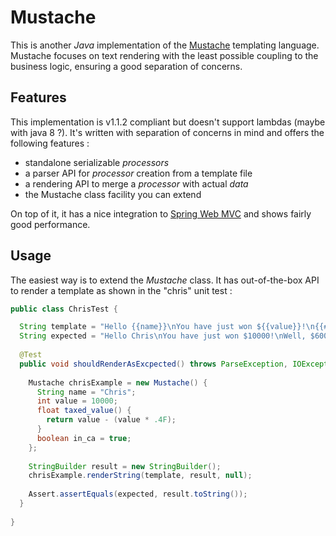 # Mustache

This is another _Java_ implementation of the [Mustache](http://mustache.github.com/) templating language. Mustache focuses on text rendering with the least possible coupling to the business logic, ensuring a good separation of concerns.

## Features

This implementation is v1.1.2 compliant but doesn't support lambdas (maybe with java 8 ?). It's written with separation of concerns in mind and offers the following features :

* standalone serializable _processors_
* a parser API for _processor_ creation from a template file
* a rendering API to merge a _processor_ with actual _data_
* the Mustache class facility you can extend

On top of it, it has a nice integration to [Spring Web MVC](http://github.com/SpringSource/spring-framework/tree/3.1.x/org.springframework.web.servlet) and shows fairly good performance.

## Usage

The easiest way is to extend the _Mustache_ class. It has out-of-the-box API to render a template as shown in the "chris" unit test :

```java
public class ChrisTest {

  String template = "Hello {{name}}\nYou have just won ${{value}}!\n{{#in_ca}}\nWell, ${{taxed_value}}, after taxes.\n{{/in_ca}}\n";
  String expected = "Hello Chris\nYou have just won $10000!\nWell, $6000.0, after taxes.\n";
  
  @Test
  public void shouldRenderAsExcpected() throws ParseException, IOException {
    
    Mustache chrisExample = new Mustache() {
      String name = "Chris";
      int value = 10000;
      float taxed_value() {
        return value - (value * .4F);
      }
      boolean in_ca = true;
    };
    
    StringBuilder result = new StringBuilder();
    chrisExample.renderString(template, result, null);
    
    Assert.assertEquals(expected, result.toString());
  }
  
}
```

